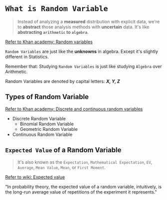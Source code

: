 # `What is Random Variable`
> Instead of analyzing a **measured** distribution with explicit data, we're to **abstract** those analysis methods with **uncertain** data.
It's like **abstracting `arithmetic` to `algebra`**.

[Refer to Khan academy: Random variables](https://www.khanacademy.org/math/statistics-probability/random-variables-stats-library/modal/v/random-variables)

`Random Variables` are just like the **unknowns** in algebra. Except it's slightly different in Statistics.

Remember that: Studying `Random Variables` is just like studying `Algebra` over Arithmetic.

Random Variables are denoted by capital letters: **_X, Y, Z_**

## Types of Random Variable
[Refer to Khan academy: Discrete and continuous random variables](https://www.khanacademy.org/math/statistics-probability/random-variables-stats-library/modal/v/discrete-and-continuous-random-variables)

- Discrete Random Variable
    - Binomial Random Variable
    - Geometric Random Variable
- Continuous Random Variable


## `Expected Value` of a Random Variable
> It's also known as the `Expectation`, `Mathematical Expectation`, `EV`, `Average`, `Mean Value`, `Mean`, or `First Moment`.

[Refer to wiki: Expected value](https://www.wikiwand.com/en/Expected_value)

"In probability theory, the expected value of a random variable, intuitively, is the long-run average value of repetitions of the experiment it represents."


